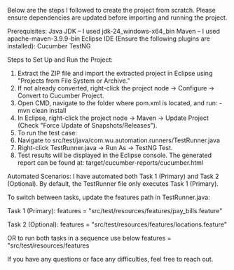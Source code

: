 Below are the steps I followed to create the project from scratch. Please ensure dependencies are updated before importing and running the project.

Prerequisites:
Java JDK – I used jdk-24_windows-x64_bin
Maven – I used apache-maven-3.9.9-bin
Eclipse IDE (Ensure the following plugins are installed):
    Cucumber
    TestNG
    
Steps to Set Up and Run the Project:
1. Extract the ZIP file and import the extracted project in Eclipse using "Projects from File System or Archive."
2. If not already converted, right-click the project node → Configure → Convert to Cucumber Project.
3. Open CMD, navigate to the folder where pom.xml is located, and run: - mvn clean install
4. In Eclipse, right-click the project node → Maven → Update Project (Check "Force Update of Snapshots/Releases").
5. To run the test case:
6. Navigate to src/test/java/com.wu.automation.runners/TestRunner.java
7. Right-click TestRunner.java → Run As → TestNG Test.
8. Test results will be displayed in the Eclipse console. The generated report can be found at: target/cucumber-reports/cucumber.html


Automated Scenarios:
I have automated both Task 1 (Primary) and Task 2 (Optional). By default, the TestRunner file only executes Task 1 (Primary).

To switch between tasks, update the features path in TestRunner.java:

Task 1 (Primary):
features = "src/test/resources/features/pay_bills.feature"

Task 2 (Optional):
features = "src/test/resources/features/locations.feature"

OR to run both tasks in a sequence use below
features = "src/test/resources/features

If you have any questions or face any difficulties, feel free to reach out.
